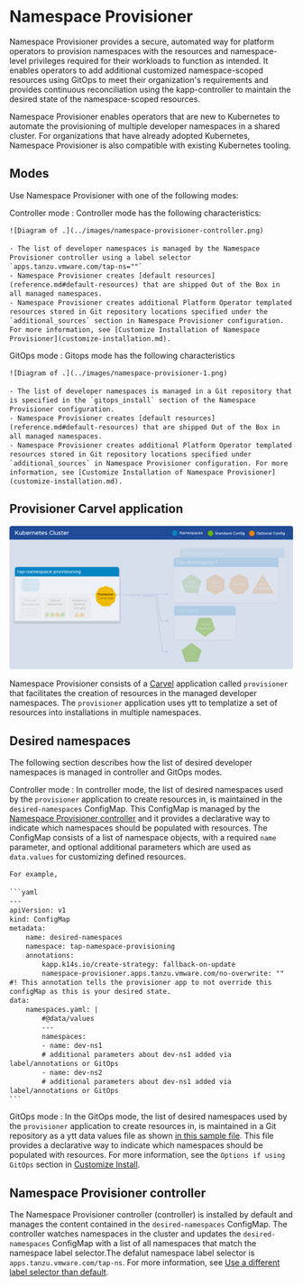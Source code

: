 # Namespace Provisioner

Namespace Provisioner provides a secure, automated way for platform operators to provision
namespaces with the resources and namespace-level privileges required for their workloads to
function as intended. It enables operators to add additional customized namespace-scoped resources
using GitOps to meet their organization's requirements and provides continuous reconciliation using the kapp-controller to maintain the desired state of the namespace-scoped resources.

Namespace Provisioner enables operators that are new to Kubernetes to automate the provisioning of
multiple developer namespaces in a shared cluster. For organizations that have already adopted
Kubernetes, Namespace Provisioner is also compatible with existing Kubernetes tooling.

## <a id ='modes'></a>Modes

Use Namespace Provisioner with one of the following modes:

Controller mode
: Controller mode has the following characteristics:

    ![Diagram of .](../images/namespace-provisioner-controller.png)

    - The list of developer namespaces is managed by the Namespace Provisioner controller using a label selector `apps.tanzu.vmware.com/tap-ns=""`
    - Namespace Provisioner creates [default resources](reference.md#default-resources) that are shipped Out of the Box in all managed namespaces.
    - Namespace Provisioner creates additional Platform Operator templated resources stored in Git repository locations specified under the `additional_sources` section in Namespace Provisioner configuration. For more information, see [Customize Installation of Namespace Provisioner](customize-installation.md).

GitOps mode
: Gitops mode has the following characteristics

    ![Diagram of .](../images/namespace-provisioner-1.png)

    - The list of developer namespaces is managed in a Git repository that is specified in the `gitops_install` section of the Namespace Provisioner configuration.
    - Namespace Provisioner creates [default resources](reference.md#default-resources) that are shipped Out of the Box in all managed namespaces.
    - Namespace Provisioner creates additional Platform Operator templated resources stored in Git repository locations specified under `additional_sources` in Namespace Provisioner configuration. For more information, see [Customize Installation of Namespace Provisioner](customize-installation.md).

## <a id='carvel-app'></a>Provisioner Carvel application

![Diagram of .](../images/namespace-provisioner-2.png)

Namespace Provisioner consists of a [Carvel](https://carvel.dev/kapp-controller/docs/latest/app-overview/) application called `provisioner` that facilitates the creation of resources in the managed developer namespaces. The `provisioner` application uses ytt to templatize a set of resources into installations in multiple namespaces.

## <a id='desired-ns'></a>Desired namespaces

The following section describes how the list of desired developer namespaces is managed in
controller and GitOps modes.

Controller mode
: In controller mode, the list of desired namespaces used by the `provisioner` application to create resources in, is maintained in the `desired-namespaces` ConfigMap. This ConfigMap is managed by the [Namespace Provisioner controller](#nsp-controller) and it provides a declarative way to indicate which namespaces should be populated with resources. The ConfigMap consists of a list of namespace objects, with a required `name` parameter, and optional additional parameters which are used as `data.values` for customizing defined resources.

    For example,

    ```yaml
    ---
    apiVersion: v1
    kind: ConfigMap
    metadata:
        name: desired-namespaces
        namespace: tap-namespace-provisioning
        annotations:
            kapp.k14s.io/create-strategy: fallback-on-update
            namespace-provisioner.apps.tanzu.vmware.com/no-overwrite: "" #! This annotation tells the provisioner app to not override this configMap as this is your desired state.
    data:
        namespaces.yaml: |
            #@data/values
            ---
            namespaces:
            - name: dev-ns1
            # additional parameters about dev-ns1 added via label/annotations or GitOps
            - name: dev-ns2
            # additional parameters about dev-ns1 added via label/annotations or GitOps
    ```

GitOps mode
: In the GitOps mode, the list of desired namespaces used by the `provisioner` application to create resources in, is maintained in a Git repository as a ytt data values file as shown [in this sample file](https://github.com/vmware-tanzu/application-accelerator-samples/blob/main/ns-provisioner-samples/gitops-install/desired-namespaces.yaml). This file provides a declarative way to indicate which namespaces should be populated with resources. For more information, see the `Options if using GitOps` section in [Customize Install](customize-installation.md).

## <a id ='nsp-controller'></a>Namespace Provisioner controller

The Namespace Provisioner controller (controller) is installed by default and manages the content contained in
the `desired-namespaces` ConfigMap. The controller watches namespaces in the cluster and updates the
`desired-namespaces` ConfigMap with a list of all namespaces that match the namespace label selector.The defalut namespace label selector is `apps.tanzu.vmware.com/tap-ns`. For more information, see [Use a different label selector than default](customize-installation.md#con-label-selector).
